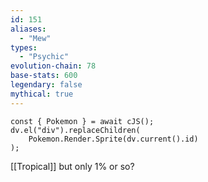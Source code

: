 ```yaml
---
id: 151
aliases:
  - "Mew"
types:
  - "Psychic"
evolution-chain: 78
base-stats: 600
legendary: false
mythical: true
---
```

```dataviewjs
const { Pokemon } = await cJS();
dv.el("div").replaceChildren(
	Pokemon.Render.Sprite(dv.current().id)
);
```

[[Tropical]] but only 1% or so?
